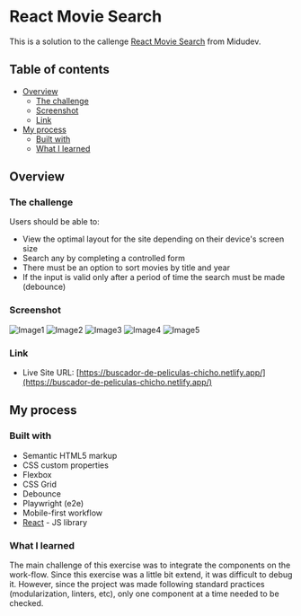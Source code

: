 # React Movie Search

This is a solution to the callenge [React Movie Search](https://github.com/midudev/aprendiendo-react/tree/master/projects/05-react-buscador-peliculas) from Midudev.

## Table of contents

- [Overview](#overview)
  - [The challenge](#the-challenge)
  - [Screenshot](#screenshot)
  - [Link](#links)
- [My process](#my-process)
  - [Built with](#built-with)
  - [What I learned](#what-i-learned)


## Overview

### The challenge

Users should be able to:

- View the optimal layout for the site depending on their device's screen size
- Search any by completing a controlled form
- There must be an option to sort movies by title and year
- If the input is valid only after a period of time the search must be made (debounce)


### Screenshot

![Image1](./screenshots/mobile1.png)
![Image2](./screenshots/mobile2.png)
![Image3](./screenshots/mobile3.png)
![Image4](./screenshots/mobile4.png)
![Image5](./screenshots/desktop1.png)


### Link

- Live Site URL: [https://buscador-de-peliculas-chicho.netlify.app/](https://buscador-de-peliculas-chicho.netlify.app/)


## My process

### Built with

- Semantic HTML5 markup
- CSS custom properties
- Flexbox
- CSS Grid
- Debounce
- Playwright (e2e)
- Mobile-first workflow
- [React](https://reactjs.org/) - JS library


### What I learned

The main challenge of this exercise was to integrate the components on the work-flow. Since this exercise was a little bit extend, it was difficult to debug it. However, since the project was made following standard practices (modularization, linters, etc), only one component at a time needed to be checked.